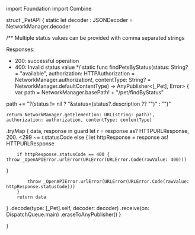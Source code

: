import Foundation
import Combine


struct _PetAPI {
    static let decoder : JSONDecoder = NetworkManager.decoder

/**
Multiple status values can be provided with comma separated strings

Responses:
   - 200: successful operation
   - 400: Invalid status value
*/
static func findPetsByStatus(status: String? = "available", authorization: HTTPAuthorization = NetworkManager.authorization!, contentType: String? = NetworkManager.defaultContentType) -> AnyPublisher<[_Pet], Error> {
var path = NetworkManager.basePath! + "/pet/findByStatus"
    
path += "?\(status != nil ? "&status=\(status?.description ?? "")" : "")"

    return NetworkManager.getElement(on: URL(string: path)!, authorization: authorization, contentType: contentType)
.tryMap { data, response in
        guard let r = response as? HTTPURLResponse, 200..<299 ~= r.statusCode else {
        let httpResponse = response as! HTTPURLResponse

        if httpResponse.statusCode == 400 {
    throw _OpenAPIError.urlError(URLError(URLError.Code(rawValue: 400)))
}

            throw _OpenAPIError.urlError(URLError(URLError.Code(rawValue: httpResponse.statusCode)))
        }
        return data
}
.decode(type: [_Pet].self, decoder: decoder)
    .receive(on: DispatchQueue.main)
    .eraseToAnyPublisher()
}

}

